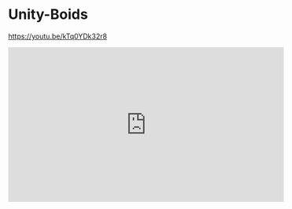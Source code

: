# Unity-Boids

https://youtu.be/kTq0YDk32r8

<iframe width="560" height="315" src="https://www.youtube.com/embed/kTq0YDk32r8" title="YouTube video player" frameborder="0" allow="accelerometer; autoplay; clipboard-write; encrypted-media; gyroscope; picture-in-picture" allowfullscreen></iframe>
